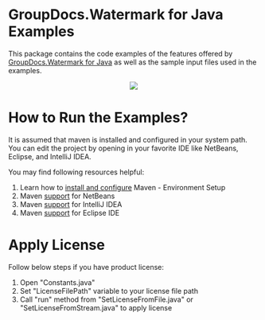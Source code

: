 
# GroupDocs.Watermark for Java Examples


This package contains the code examples of the features offered by [GroupDocs.Watermark for Java](https://products.groupdocs.com/watermark/java) as well as the sample input files used in the examples.

<p align="center">
  <a title="Download GroupDocs.Watermark for Java Examples source code" href="https://github.com/groupdocs-watermark/GroupDocs.Watermark-for-java/archive/master.zip">
	<img src="https://raw.github.com/AsposeExamples/java-examples-dashboard/master/images/downloadZip-Button-Large.png" />
  </a>
</p>

# How to Run the Examples?

It is assumed that maven is installed and configured in your system path. You can edit the project by opening in your favorite IDE like NetBeans, Eclipse, and IntelliJ IDEA.

You may find following resources helpful:

1. Learn how to <a href="http://www.tutorialspoint.com/maven/maven_environment_setup.htm">install and configure</a> Maven - Environment Setup
2. Maven <a href="http://www.tutorialspoint.com/maven/maven_netbeans.htm">support</a> for NetBeans
3. Maven <a href="http://www.tutorialspoint.com/maven/maven_intellij_idea.htm">support</a> for IntelliJ IDEA
4. Maven <a href="http://www.tutorialspoint.com/maven/maven_eclispe_ide.htm">support</a> for Eclipse IDE

# Apply License

Follow below steps if you have product license:

1. Open "Constants.java"
2. Set "LicenseFilePath" variable to your license file path
3. Call "run" method from "SetLicenseFromFile.java" or "SetLicenseFromStream.java" to apply license
